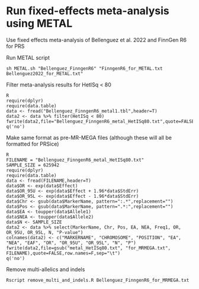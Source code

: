 # Run fixed-effects meta-analysis using METAL

Use fixed effects meta-analysis of Bellenguez et al. 2022 and FinnGen R6 for PRS

Run METAL script
```
sh METAL.sh "Bellenguez_FinngenR6" "FinngenR6_for_METAL.txt Bellenguez2022_for_METAL.txt"
```
Filter meta-analysis results for HetISq < 80
```
R
require(dplyr)
require(data.table)
data <- fread("Bellenguez_FinngenR6_metal1.tbl",header=T)
data2 <- data %>% filter(HetISq < 80)
fwrite(data2,file="Bellenguez_FinngenR6_metal_HetISq80.txt",quote=FALSE,row.names=F,sep="\t")
q('no')
```
Make same format as pre-MR-MEGA files (although these will all be formatted for PRSice)
```
R
FILENAME = "Bellenguez_FinngenR6_metal_HetISq80.txt"
SAMPLE_SIZE = 625942
require(dplyr)
require(data.table)
data <- fread(FILENAME,header=T)
data$OR <- exp(data$Effect)
data$OR_95U <- exp(data$Effect + 1.96*data$StdErr)
data$OR_95L <- exp(data$Effect - 1.96*data$StdErr)
data$Chr <- gsub(data$MarkerName, pattern=":.*",replacement="")
data$Pos <- gsub(data$MarkerName, pattern=".*:",replacement="")
data$EA <- toupper(data$Allele1)
data$NEA <- toupper(data$Allele2)
data$N <- SAMPLE_SIZE
data2 <- data %>% select(MarkerName, Chr, Pos, EA, NEA, Freq1, OR, OR_95U, OR_95L, N, "P-value")
colnames(data2) <- c("MARKERNAME", "CHROMOSOME", "POSITION", "EA", "NEA", "EAF", "OR", "OR_95U", "OR_95L", "N", "P")  
fwrite(data2,file=gsub("metal_HetISq80.txt", "for_MRMEGA.txt", FILENAME),quote=FALSE,row.names=F,sep="\t")
q('no')
```
Remove multi-allelics and indels
```
Rscript remove_multi_and_indels.R Bellenguez_FinngenR6_for_MRMEGA.txt
```
